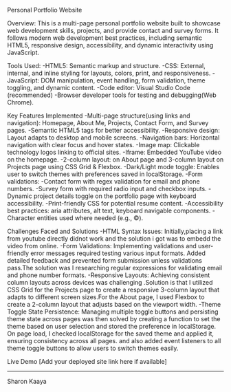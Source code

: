 Personal Portfolio Website

Overview:
This is a multi-page personal portfolio website built to showcase web development skills, projects, and provide contact and survey forms. It follows modern web development best practices, including semantic HTML5, responsive design, accessibility, and dynamic interactivity using JavaScript.

Tools Used:
-HTML5: Semantic markup and structure.
-CSS: External, internal, and inline styling for layouts, colors, print, and responsiveness.
-JavaScript: DOM manipulation, event handling, form validation, theme toggling, and dynamic content.
-Code editor: Visual Studio Code (recommended)
-Browser developer tools for testing and debugging(Web Chrome).

Key Features Implemented
-Multi-page structure(using links and navigation): Homepage, About Me, Projects, Contact Form, and Survey pages.
-Semantic HTML5 tags for better accessibility.
-Responsive design: Layout adapts to desktop and mobile screens.
-Navigation bars: Horizontal navigation with clear focus and hover states.
-Image map: Clickable technology logos linking to official sites.
-Iframe: Embedded YouTube video on the homepage.
-2-column layout: on About page and 3-column layout on Projects page using CSS Grid & Flexbox.
-Dark/Light mode toggle: Enables user to switch themes with preferences saved in localStorage.
-Form validations:
  -Contact form with regex validation for email and phone numbers.
  -Survey form with required radio input and checkbox inputs.
-Dynamic project details toggle on the portfolio page with keyboard accessibility.
-Print-friendly CSS for potential resume content.
-Accessibility best practices: aria attributes, alt text, keyboard navigable components.
-Character entities used where needed (e.g., ©).
  
Challenges Faced and Solutions
-HTML Syntax Issues: Initially,placing a link from youtube directly didnot work and the solution i got was to embedd the video from online.
-Form Validations: Implementing validations and user-friendly error messages required testing various input formats. Added detailed feedback and prevented form submission unless validations pass.The solution was I researching regular expressions for validating email and phone number formats.
-Responsive Layouts: Achieving consistent column layouts across devices was challenging .Solution is that I utilized CSS Grid for the Projects page to create a responsive 3-column layout that adapts to different screen sizes.For the About page, I used Flexbox to create a 2-column layout that adjusts based on the viewport width.
-Theme Toggle State Persistence: Managing multiple toggle buttons and persisting theme state across pages was then solved by creating a function to set the theme based on user selection and stored the preference in localStorage. On page load, I checked localStorage for the saved theme and applied it, ensuring consistency across all pages. and also added event listeners to all theme toggle buttons to allow users to switch themes easily.


Live Demo
[Add your deployed site link here if available]

---


Sharon Kaaya
